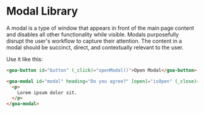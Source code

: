 # Modal Library
A modal is a type of window that appears in front of the main page content and disables all other functionality while visible. Modals purposefully disrupt the user's workflow to capture their attention. The content in a modal should be succinct, direct, and contextually relevant to the user.

Use it like this:
```html
<goa-button id="button" (_click)="openModal()">Open Modal</goa-button>

<goa-modal id="modal" heading="Do you agree?" [open]="isOpen" (_close)="closeModal()" closable>
  <p>
    Lorem ipsum dolor sit.
  </p>
</goa-modal>
```
